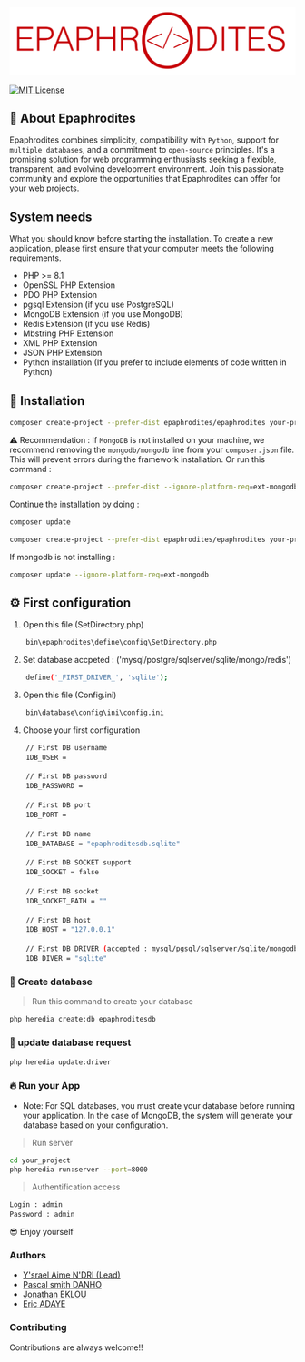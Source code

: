 ![](https://github.com/epaphrodites/epaphrodites/blob/master/static/img/logo.png)

[![MIT License](https://img.shields.io/badge/License-MIT-green.svg)](https://choosealicense.com/licenses/mit/)

## 👋 About Epaphrodites
Epaphrodites combines simplicity, compatibility with `Python`, support for `multiple databases`, and a commitment to `open-source` principles. It's a promising solution for web programming enthusiasts seeking a flexible, transparent, and evolving development environment. Join this passionate community and explore the opportunities that Epaphrodites can offer for your web projects.

## System needs
What you should know before starting the installation. To create a new application, please first ensure that your computer meets the following requirements.

- PHP >= 8.1
- OpenSSL PHP Extension
- PDO PHP Extension
- pgsql Extension (if you use PostgreSQL)
- MongoDB Extension (if you use MongoDB)
- Redis Extension (if you use Redis)
- Mbstring PHP Extension
- XML PHP Extension
- JSON PHP Extension
- Python installation (If you prefer to include elements of code written in Python)

## 🚀 Installation

```bash
composer create-project --prefer-dist epaphrodites/epaphrodites your-project-name
```

⚠️ Recommendation : If `MongoDB` is not installed on your machine, we recommend removing the `mongodb/mongodb` line from your `composer.json` file. This will prevent errors during the framework installation. Or run this command :

```bash
composer create-project --prefer-dist --ignore-platform-req=ext-mongodb epaphrodites/epaphrodites your-project-name
```

Continue the installation by doing :
```bash
composer update
```

```bash
composer create-project --prefer-dist epaphrodites/epaphrodites your-project-name
```

If mongodb is not installing :
```bash
composer update --ignore-platform-req=ext-mongodb
```

## ⚙️ First configuration

1. Open this file (SetDirectory.php)
```bash  
    bin\epaphrodites\define\config\SetDirectory.php
```

2. Set database accpeted : ('mysql/postgre/sqlserver/sqlite/mongo/redis')
```bash  
    define('_FIRST_DRIVER_', 'sqlite');
```

3. Open this file (Config.ini)
```bash  
    bin\database\config\ini\config.ini
```

4. Choose your first configuration
```bash  
    // First DB username
    1DB_USER =

    // First DB password
    1DB_PASSWORD =

    // First DB port
    1DB_PORT =

    // First DB name
    1DB_DATABASE = "epaphroditesdb.sqlite"

    // First DB SOCKET support
    1DB_SOCKET = false

    // First DB socket
    1DB_SOCKET_PATH = ""

    // First DB host
    1DB_HOST = "127.0.0.1"

    // First DB DRIVER (accepted : mysql/pgsql/sqlserver/sqlite/mongodb/redis)
    1DB_DIVER = "sqlite"

```

### 💾 Create database

> Run this command to create your database
```bash  
php heredia create:db epaphroditesdb
```

### 💾 update database request

```bash  
php heredia update:driver
```

### 🔥 Run your App
- Note: For SQL databases, you must create your database before running your application. In the case of MongoDB, the system will generate your database based on your configuration.

> Run server
```bash  
cd your_project
php heredia run:server --port=8000
```

> Authentification access
```bash  
Login : admin
Password : admin
```

😎 Enjoy yourself

### Authors

- [Y'srael Aime N'DRI (Lead) ](https://github.com/ysrael-aime-ndri)
- [Pascal smith DANHO ]()
- [Jonathan EKLOU ]()
- [Eric ADAYE ]()

### Contributing

Contributions are always welcome!!
